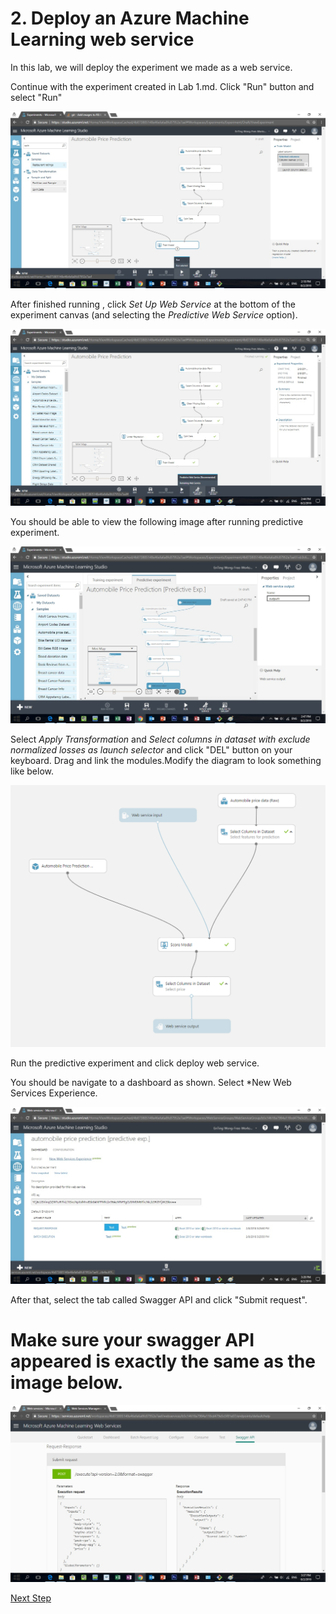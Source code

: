 # 2. Deploy an Azure Machine Learning web service

In this lab, we will deploy the experiment we made as a web service.

Continue with the experiment created in Lab 1.md. Click "Run" button and select "Run" 

![](https://github.com/EnTing0417/AutomobilePricePrediction/blob/master/ManualImages/Lab%201.jpg)

After finished running , click *Set Up Web Service* at the bottom of the experiment canvas (and selecting the *Predictive Web Service* option).

![](https://github.com/EnTing0417/AutomobilePricePrediction/blob/master/ManualImages/Lab%202%20(%20Select%20Predictive%20Web%20Service%20).jpg)

You should be able to view the following image after running predictive experiment.

![](https://github.com/EnTing0417/AutomobilePricePrediction/blob/master/ManualImages/Lab%202(Predictive%20Experiment).jpg)

Select *Apply Transformation* and *Select columns in dataset with exclude normalized losses as launch selector* and click "DEL" button on your keyboard. 
Drag and link the modules.Modify the diagram to look something like below. 

![](https://github.com/EnTing0417/AutomobilePricePrediction/blob/master/ManualImages/finalexperiment.PNG)

Run the predictive experiment and click deploy web service.

You should be navigate to a dashboard as shown. Select *New Web Services Experience. 

![](https://github.com/EnTing0417/AutomobilePricePrediction/blob/master/ManualImages/Lab%203%20-%20Dashboard%20(%20Select%20New%20Web%20Services%20Experience).jpg)

After that, select the tab called Swagger API and click "Submit request".

# Make sure your swagger API appeared is exactly the same as the image below. 
![](https://github.com/EnTing0417/AutomobilePricePrediction/blob/master/ManualImages/Lab%203%20-%20Dashboard%20(Swagger%20API).jpg)

[Next Step](https://github.com/EnTing0417/AutomobilePricePrediction/blob/master/Lab%203.md)
